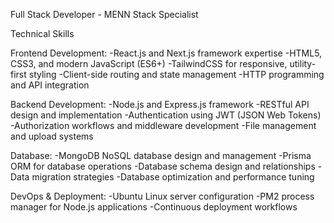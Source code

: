 Full Stack Developer - MENN Stack Specialist

Technical Skills

Frontend Development:
-React.js and Next.js framework expertise
-HTML5, CSS3, and modern JavaScript (ES6+)
-TailwindCSS for responsive, utility-first styling
-Client-side routing and state management
-HTTP programming and API integration

Backend Development:
-Node.js and Express.js framework
-RESTful API design and implementation
-Authentication using JWT (JSON Web Tokens)
-Authorization workflows and middleware development
-File management and upload systems

Database:
-MongoDB NoSQL database design and management
-Prisma ORM for database operations
-Database schema design and relationships
-Data migration strategies
-Database optimization and performance tuning

DevOps & Deployment:
-Ubuntu Linux server configuration
-PM2 process manager for Node.js applications
-Continuous deployment workflows
